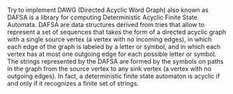 Try to implement DAWG (Directed Acyclic Word Graph) also known as DAFSA is a library for computing Deterministic Acyclic Finite State Automata.
DAFSA are data structures derived from tries that allow to represent a set of sequences that takes the form of a directed acyclic graph with a single source vertex
(a vertex with no incoming edges), in which each edge of the graph is labeled by a letter or symbol, and in which each vertex has at most one outgoing edge for each possible letter or symbol.
The strings represented by the DAFSA are formed by the symbols on paths in the graph from the source vertex to any sink vertex (a vertex with no outgoing edges).
In fact, a deterministic finite state automaton is acyclic if and only if it recognizes a finite set of strings.